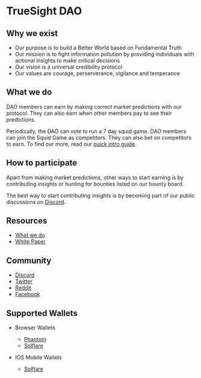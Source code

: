 # TrueSight DAO

## Why we exist
- Our purpose is to build a Better World based on Fundamental Truth
- Our mission is to fight information pollution by providing individuals with actional insights to make critical decisions
- Our vision is a universal credibility protocol 
- Our values are courage, perserverance, vigilance and temperance

## What we do
DAO members can earn by making correct market predictions with our protocol. They can also earn when other members pay to see their predictions.

Periodically, the DAO can vote to run a 7 day squid game. DAO members can join the Squid Game as competitors. They can also bet on competitors to earn. To find our more, read our [quick intro guide](https://github.com/TrueSightDAO/TrueSightDAO/blob/main/assets/2022%20True%20Sight%20DAO%20-%20concept%20presentation.pdf).

## How to participate
Apart from making market predictions, other ways to start earning is by contributing insights or hunting for bounties listed on our bounty board. 

The best way to start contributing insights is by becoming part of our public discussions on [Discord](https://discord.gg/gEfypKdCEW). 

## Resources
- [What we do](https://github.com/TrueSightDAO/TrueSightDAO/blob/main/assets/2022%20True%20Sight%20DAO%20-%20concept%20presentation.pdf)
- [White Paper](https://docs.google.com/document/d/1H_LAioUeYvbSuuCuiPCd87t4VLx_PkqXBn3ggIn8Fxs/edit#)

## Community
- [Discord](https://discord.gg/gEfypKdCEW)
- [Twitter](https://twitter.com/TrueSightDAO)
- [Reddit](https://www.reddit.com/r/truesightme/)
- [Facebook](https://www.facebook.com/TrueSightMe)

## Supported Wallets
- Browser Wallets
  - [Phantom](https://phantom.app/)
  - [Solflare](https://solflare.com/)

- IOS Mobile Wallets
  - [Solflare](https://solflare.com/)

<!--
**TrueSightDAO/TrueSightDAO** is a ✨ _special_ ✨ repository because its `README.md` (this file) appears on your GitHub profile.

Here are some ideas to get you started:

- 🔭 I’m currently working on ...
- 🌱 I’m currently learning ...
- 👯 I’m looking to collaborate on ...
- 🤔 I’m looking for help with ...
- 💬 Ask me about ...
- 📫 How to reach me: ...
- 😄 Pronouns: ...
- ⚡ Fun fact: ...
-->
